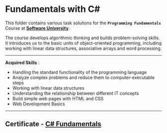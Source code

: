 # Fundamentals with C#

This folder contains various task solutions for the **`Programming Fundamentals`** Course at **[Software University](https://softuni.bg/)**.

The course develops algorithmic thinking and builds problem-solving skills. It introduces us to the basic units of object-oriented programming, including working with linear data structures, associative arrays and word processing.

---

**Acquired Skills** :
* Handling the standard functionality of the programming language
* Analyze complex problems and reduce them to computer-executable steps
* Working with linear data structures
* Understanding the relationship between different IT concepts
* Build simple web pages with HTML and CSS
* Web Development Basics

---
**Certificate - [C# Fundamentals](https://softuni.bg/certificates/details/86177/9a090e90)**
---
